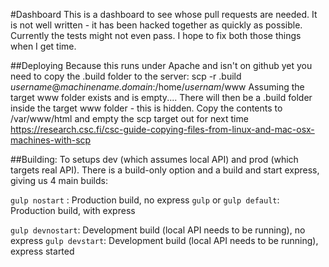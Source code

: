 #Dashboard
This is a dashboard to see whose pull requests are needed. 
It is not well written - it has been hacked together as quickly as possible. Currently the tests might not even pass.
I hope to fix both those things when I get time.

##Deploying
Because this runs under Apache and isn't on github yet you need to copy the .build folder to the server:
scp -r .build *username*@*machinename.domain*:/home/*usernam*/www
Assuming the target www folder exists and is empty....
There will then be a .build folder inside the target www folder - this is hidden. Copy the contents to /var/www/html and empty the scp target out for next time
https://research.csc.fi/csc-guide-copying-files-from-linux-and-mac-osx-machines-with-scp

##Building:
To setups dev (which assumes local API) and prod (which targets real API). There is a build-only option and a build and start express, giving us 4 main builds:


`gulp nostart` : Production build, no express
`gulp` or `gulp default`: Production build, with express

`gulp devnostart`: Development build (local API needs to be running), no express
`gulp devstart`: Development build (local API needs to be running), express started

